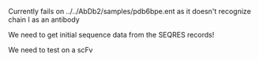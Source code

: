 Currently fails on
../../AbDb2/samples/pdb6bpe.ent
as it doesn't recognize chain I as an antibody

We need to get initial sequence data from the SEQRES records!



We need to test on a scFv

